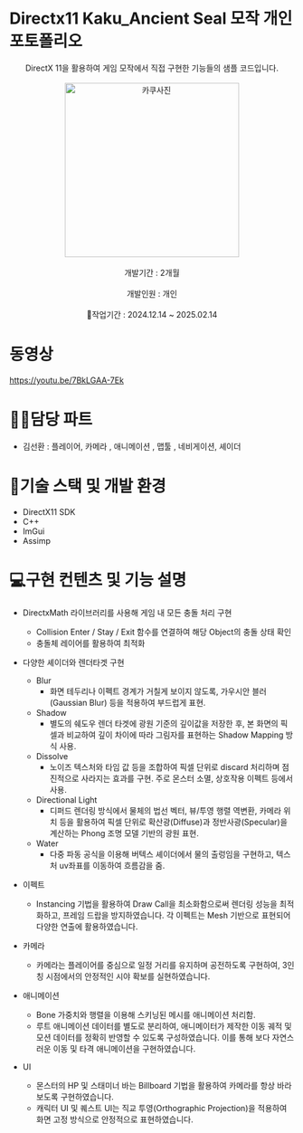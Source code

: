 # Directx11 Kaku_Ancient Seal 모작 개인 포토폴리오


<div align="center">
  DirectX 11을 활용하여 게임 모작에서 직접 구현한 기능들의 샘플 코드입니다.<br><br>
  <img width="308" alt="카쿠사진" src="https://github.com/user-attachments/assets/82acfa69-1b80-4549-9c5a-a5e147e910f0" />
<br><br>
  개발기간 : 2개월 <br><br>
  개발인원 : 개인 <br><br>
  📌작업기간 : 2024.12.14 ~ 2025.02.14 
</div>

# 동영상
https://youtu.be/7BkLGAA-7Ek

# 👩‍💻담당 파트
- 김선환 : 플레이어, 카메라 , 애니메이션 , 맵툴 , 네비게이션, 셰이더

# 📖기술 스택 및 개발 환경
- DirectX11 SDK
- C++
- ImGui
- Assimp

# 💻구현 컨텐츠 및 기능 설명 
- DirectxMath 라이브러리를 사용해 게임 내 모든 충돌 처리 구현
  - Collision Enter / Stay / Exit 함수를 연결하여 해당 Object의 충돌 상태 확인
  - 충돌체 레이어를 활용하여 최적화

- 다양한 셰이더와 렌더타겟 구현
  - Blur
     -  화면 테두리나 이펙트 경계가 거칠게 보이지 않도록, 가우시안 블러(Gaussian Blur) 등을 적용하여 부드럽게 표현.
  - Shadow
     -  별도의 쉐도우 렌더 타겟에 광원 기준의 깊이값을 저장한 후, 본 화면의 픽셀과 비교하여 깊이 차이에 따라 그림자를 표현하는 Shadow Mapping 방식 사용.
  - Dissolve
      - 노이즈 텍스처와 타임 값 등을 조합하여 픽셀 단위로 discard 처리하며 점진적으로 사라지는 효과를 구현. 주로 몬스터 소멸, 상호작용 이펙트 등에서 사용.
  - Directional Light
      - 디퍼드 렌더링 방식에서 물체의 법선 벡터, 뷰/투영 행렬 역변환, 카메라 위치 등을 활용하여 픽셀 단위로 확산광(Diffuse)과 정반사광(Specular)을 계산하는 Phong 조명 모델 기반의 광원 표현.
  - Water
      - 다중 파동 공식을 이용해 버텍스 셰이더에서 물의 출렁임을 구현하고, 텍스처 uv좌표를 이동하여 흐름감을 줌.
  
- 이펙트
  - Instancing 기법을 활용하여 Draw Call을 최소화함으로써 렌더링 성능을 최적화하고, 프레임 드랍을 방지하였습니다.
    각 이펙트는 Mesh 기반으로 표현되어 다양한 연출에 활용하였습니다.

- 카메라 
  - 카메라는 플레이어를 중심으로 일정 거리를 유지하며 공전하도록 구현하여, 3인칭 시점에서의 안정적인 시야 확보를 실현하였습니다. 
 
- 애니메이션
   - Bone 가중치와 행렬을 이용해 스키닝된 메시를 애니메이션 처리함.
   - 루트 애니메이션 데이터를 별도로 분리하여, 애니메이터가 제작한 이동 궤적 및 모션 데이터를 정확히 반영할 수 있도록 구성하였습니다. 이를 통해 보다 자연스러운 이동 및 타격 애니메이션을 구현하였습니다.

- UI
   - 몬스터의 HP 및 스태미너 바는 Billboard 기법을 활용하여 카메라를 항상 바라보도록 구현하였습니다.
   - 캐릭터 UI 및 퀘스트 UI는 직교 투영(Orthographic Projection)을 적용하여 화면 고정 방식으로 안정적으로 표현하였습니다.


